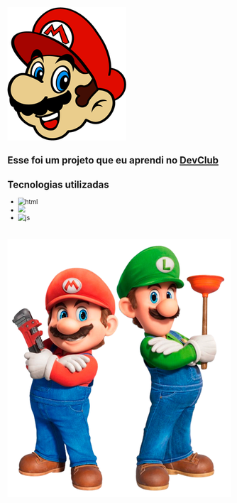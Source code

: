 
<img src="img/logo-header.png" alt="mario"   widht="250px"/>

<h2>Esse foi um projeto que eu aprendi no <a href="https://rodolfomori.com.br/devclub">DevClub</a></h2>
<h2>Tecnologias utilizadas</h2>
   
   - <img src="https://img.shields.io/badge/HTML5-E34F26?style=for-the-badge&logo=html5&logoColor=white" alt="html"/> 
   - <img src="https://img.shields.io/badge/CSS3-1572B6?style=for-the-badge&logo=css3&logoColor=white" atl="css"/>
   - <img src="https://img.shields.io/badge/JavaScript-F7DF1E?style=for-the-badge&logo=javascript&logoColor=black" alt="js"> 

<h1 align="center">

<img src="img/mario.png" alt="mario"   widht="-10px"/>


</h1>
